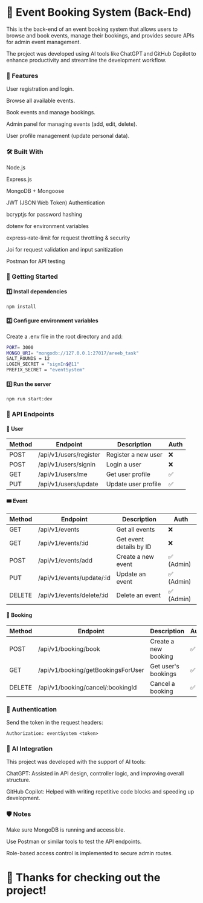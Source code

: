 # 📅 Event Booking System (Back-End)
This is the back-end of an event booking system that allows users to browse and book events, manage their bookings, and provides secure APIs for admin event management.

The project was developed using AI tools like ChatGPT and GitHub Copilot to enhance productivity and streamline the development workflow.

### 🚀 Features
User registration and login.

Browse all available events.

Book events and manage bookings.

Admin panel for managing events (add, edit, delete).

User profile management (update personal data).

### 🛠️ Built With
Node.js

Express.js

MongoDB + Mongoose

JWT (JSON Web Token) Authentication

bcryptjs for password hashing

dotenv for environment variables

express-rate-limit for request throttling & security

Joi for request validation and input sanitization

Postman for API testing

### 📂 Getting Started
#### 1️⃣ Install dependencies


``` bash
npm install
```
#### 2️⃣ Configure environment variables
Create a .env file in the root directory and add:

``` bash
PORT= 3000
MONGO_URI= "mongodb://127.0.0.1:27017/areeb_task"
SALT_ROUNDS = 12
LOGIN_SECRET = "signIn$@11"
PREFIX_SECRET = "eventSystem"
```
#### 3️⃣ Run the server

```
npm run start:dev
```

### 📑 API Endpoints
#### 🔐 User

| Method | Endpoint               | Description         | Auth |
| ------ | ---------------------- | ------------------- | ---- |
| POST   | /api/v1/users/register | Register a new user | ❌    |
| POST   | /api/v1/users/signin   | Login a user        | ❌    |
| GET    | /api/v1/users/me       | Get user profile    | ✅    |
| PUT    | /api/v1/users/update   | Update user profile | ✅    |

#### 🎟️ Event

| Method | Endpoint                   | Description             | Auth      |
| ------ | -------------------------- | ----------------------- | --------- |
| GET    | /api/v1/events             | Get all events          | ❌         |
| GET    | /api/v1/events/:id         | Get event details by ID | ❌         |
| POST   | /api/v1/events/add         | Create a new event      | ✅ (Admin) |
| PUT    | /api/v1/events/update/:id  | Update an event         | ✅ (Admin) |
| DELETE | /api/v1/events/delete/:id  | Delete an event         | ✅ (Admin) |

#### 📝 Booking

| Method | Endpoint                           | Description          | Auth |
| ------ | ---------------------------------- | -------------------- | ---- |
| POST   | /api/v1/booking/book               | Create a new booking | ✅    |
| GET    | /api/v1/booking/getBookingsForUser | Get user's bookings  | ✅    |
| DELETE | /api/v1/booking/cancel/:bookingId  | Cancel a booking     | ✅    |

### 🔑 Authentication

Send the token in the request headers:
```
Authorization: eventSystem <token>
```

### 🤖 AI Integration

This project was developed with the support of AI tools:

ChatGPT: Assisted in API design, controller logic, and improving overall structure.

GitHub Copilot: Helped with writing repetitive code blocks and speeding up development.

### 🛡️ Notes

Make sure MongoDB is running and accessible.

Use Postman or similar tools to test the API endpoints.

Role-based access control is implemented to secure admin routes.

# 🙌 Thanks for checking out the project!
